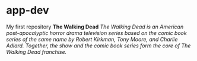 # app-dev
My first repository
**The Walking Dead**
*The Walking Dead is an American post-apocalyptic horror drama television series based on the comic book series of the same name by Robert Kirkman, Tony Moore, and Charlie Adlard. Together, the show and the comic book series form the core of The Walking Dead franchise.*
